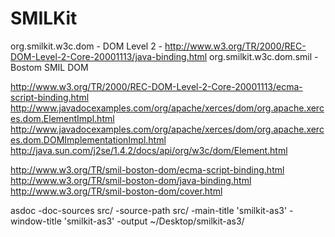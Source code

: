 SMILKit
=======

org.smilkit.w3c.dom - DOM Level 2 - http://www.w3.org/TR/2000/REC-DOM-Level-2-Core-20001113/java-binding.html
org.smilkit.w3c.dom.smil - Bostom SMIL DOM

http://www.w3.org/TR/2000/REC-DOM-Level-2-Core-20001113/ecma-script-binding.html
http://www.javadocexamples.com/org/apache/xerces/dom/org.apache.xerces.dom.ElementImpl.html
http://www.javadocexamples.com/org/apache/xerces/dom/org.apache.xerces.dom.DOMImplementationImpl.html
http://java.sun.com/j2se/1.4.2/docs/api/org/w3c/dom/Element.html

http://www.w3.org/TR/smil-boston-dom/ecma-script-binding.html
http://www.w3.org/TR/smil-boston-dom/java-binding.html
http://www.w3.org/TR/smil-boston-dom/cover.html

 asdoc -doc-sources src/ -source-path src/ -main-title 'smilkit-as3' -window-title 'smilkit-as3' -output ~/Desktop/smilkit-as3/